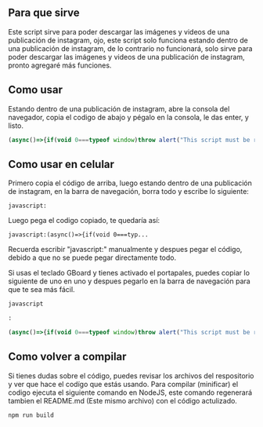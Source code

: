 ## Para que sirve
Este script sirve para poder descargar las imágenes y videos de una publicación de instagram, ojo, este script solo funciona estando dentro de una publicación de instagram, de lo contrario no funcionará, solo sirve para poder descargar las imágenes y videos de una publicación de instagram, pronto agregaré más funciones.

## Como usar
Estando dentro de una publicación de instagram, abre la consola del navegador, copia el codigo de abajo y pégalo en la consola, le das enter, y listo.

```js data-copy
(async()=>{if(void 0===typeof window)throw alert("This script must be run in the browser");const t=new URL(window.location.href);if("https://www.instagram.com"!==t.origin)throw alert("This script must be run on Instagram");const e=t.pathname.split("/");if("p"!==e[1])throw alert("This script must be run on a post");t.pathname=e.slice(0,3).join("/"),t.search="__a=1&__d=dis";const i=await fetch(t);if(!i.ok)throw alert("Failed to fetch post");const n=await i.json();if(!n.items[0])throw alert("Uknow fetch data");const s=n.items[0];let a;switch(s.media_type){case 1:a={type:"image",sources:[s.image_versions2.candidates[0].url]};break;case 2:a={type:"video",sources:[s.video_versions[0].url]};break;case 8:a={type:"image",sources:s.carousel_media.map((t=>t.image_versions2.candidates[0].url))};break;default:throw alert("Uknow post type")}const r=s.caption.user.hd_profile_pic_url_info.url,o=document.createElement("div");o.innerHTML=`<h6 style="font-style:italic;margin-bottom:10px;text-align:center">Aviso: Para quitar este cuadro tienes que recargar la página, si lo haces, tendrás que volver a ejecutar el script.</h6><h1 style="text-align:center;margin-bottom:10px;font-size:20px">Resultado</h1><div style="width:100%;display:flex;flex-direction:column;align-items:center;jutify-content:center;gap:5px"><div style="display:flex;align-items:center;jutify-content:center;gap:10px"><div><img src="${r}" style="width:50px;height:50px;object-fit:cover;border-radius:5px" /></div><div><a href="${r}" target="_blank">Ver imagen de perfil en HD</a></div></div>${a.sources.map((t=>"image"===a.type?`<div style="display:flex;align-items:center;jutify-content:center;gap:10px"><div><img src="${t}" style="width:50px;height:50px;object-fit:cover;border-radius:5px" /></div><div><a href="${t}" target="_blank">Ver en HD</a></div></div>`:`<video src="${t}" controls></video>`)).join("")}</div>`,o.style.position="fixed",o.style.inset="0",o.style.margin="auto",o.style.width="15rem",o.style.height="21rem",o.style.padding="1rem",o.style.background="blue",o.style.color="white",o.style.borderRadius="5px",o.style.boxShadow="0 0 10px rgba(0,0,0,0.5)",o.style.overflow="auto",o.style.zIndex="99999",document.body.appendChild(o)})();  
```

## Como usar en celular
Primero copia el código de arriba, luego estando dentro de una publicación de instagram, en la barra de navegación, borra todo y escribe lo siguiente:
```
javascript:
```

Luego pega el codigo copiado, te quedaría así:
```
javascript:(async()=>{if(void 0===typ...
```

Recuerda escribir "javascript:" manualmente y despues pegar el código, debido a que no se puede pegar directamente todo.

Si usas el teclado GBoard y tienes activado el portapales, puedes copiar lo siguiente de uno en uno y despues pegarlo en la barra de navegación para que te sea más fácil.

```txt data-copy
javascript
```
```txt data-copy
:
```
```js data-copy
(async()=>{if(void 0===typeof window)throw alert("This script must be run in the browser");const t=new URL(window.location.href);if("https://www.instagram.com"!==t.origin)throw alert("This script must be run on Instagram");const e=t.pathname.split("/");if("p"!==e[1])throw alert("This script must be run on a post");t.pathname=e.slice(0,3).join("/"),t.search="__a=1&__d=dis";const i=await fetch(t);if(!i.ok)throw alert("Failed to fetch post");const n=await i.json();if(!n.items[0])throw alert("Uknow fetch data");const s=n.items[0];let a;switch(s.media_type){case 1:a={type:"image",sources:[s.image_versions2.candidates[0].url]};break;case 2:a={type:"video",sources:[s.video_versions[0].url]};break;case 8:a={type:"image",sources:s.carousel_media.map((t=>t.image_versions2.candidates[0].url))};break;default:throw alert("Uknow post type")}const r=s.caption.user.hd_profile_pic_url_info.url,o=document.createElement("div");o.innerHTML=`<h6 style="font-style:italic;margin-bottom:10px;text-align:center">Aviso: Para quitar este cuadro tienes que recargar la página, si lo haces, tendrás que volver a ejecutar el script.</h6><h1 style="text-align:center;margin-bottom:10px;font-size:20px">Resultado</h1><div style="width:100%;display:flex;flex-direction:column;align-items:center;jutify-content:center;gap:5px"><div style="display:flex;align-items:center;jutify-content:center;gap:10px"><div><img src="${r}" style="width:50px;height:50px;object-fit:cover;border-radius:5px" /></div><div><a href="${r}" target="_blank">Ver imagen de perfil en HD</a></div></div>${a.sources.map((t=>"image"===a.type?`<div style="display:flex;align-items:center;jutify-content:center;gap:10px"><div><img src="${t}" style="width:50px;height:50px;object-fit:cover;border-radius:5px" /></div><div><a href="${t}" target="_blank">Ver en HD</a></div></div>`:`<video src="${t}" controls></video>`)).join("")}</div>`,o.style.position="fixed",o.style.inset="0",o.style.margin="auto",o.style.width="15rem",o.style.height="21rem",o.style.padding="1rem",o.style.background="blue",o.style.color="white",o.style.borderRadius="5px",o.style.boxShadow="0 0 10px rgba(0,0,0,0.5)",o.style.overflow="auto",o.style.zIndex="99999",document.body.appendChild(o)})();
```

## Como volver a compilar
Si tienes dudas sobre el código, puedes revisar los archivos del respositorio y ver que hace el codígo que estás usando. Para compilar (minificar) el codigo ejecuta el siguiente comando en NodeJS, este comando regenerará tambien el README.md (Este mismo archivo) con el código actulizado.

```txt data-copy
npm run build
```